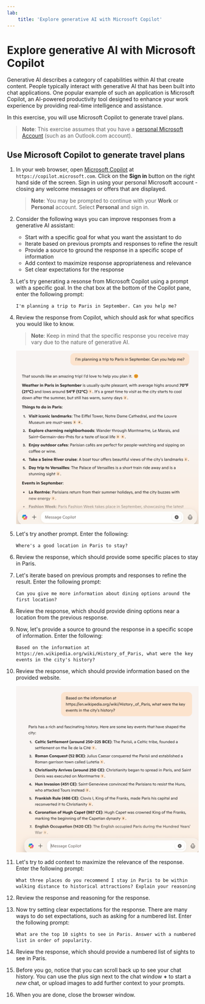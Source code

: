 ```yaml
---
lab:
    title: 'Explore generative AI with Microsoft Copilot'
---
```

# Explore generative AI with Microsoft Copilot

Generative AI describes a category of capabilities within AI that create content. People typically interact with generative AI that has been built into chat applications. One popular example of such an application is Microsoft Copilot, an AI-powered productivity tool designed to enhance your work experience by providing real-time intelligence and assistance. 

In this exercise, you will use Microsoft Copilot to generate travel plans.

> **Note**: This exercise assumes that you have a [personal Microsoft Account](https://signup.live.com) (such as an Outlook.com account).

## Use Microsoft Copilot to generate travel plans

1. In your web browser, open [Microsoft Copilot](https://copilot.microsoft.com) at `https://copilot.microsoft.com`. Click on the **Sign in** button on the right hand side of the screen. Sign in using your personal Microsoft account - closing any welcome messages or offers that are displayed.

    >**Note**: You may be prompted to continue with your **Work** or  **Personal** account. Select **Personal** and sign in. 

1. Consider the following ways you can improve responses from a generative AI assistant:
    - Start with a specific goal for what you want the assistant to do
    - Iterate based on previous prompts and responses to refine the result
    - Provide a source to ground the response in a specific scope of information
    - Add context to maximize response appropriateness and relevance
    - Set clear expectations for the response

1. Let's try generating a resonse from Microsoft Copilot using a prompt with a specific goal. In the chat box at the bottom of the Copilot pane, enter the following prompt:

    ```prompt
    I'm planning a trip to Paris in September. Can you help me?
    ```

1. Review the response from Copilot, which should ask for what specifics you would like to know. 

    >**Note**: Keep in mind that the specific response you receive may vary due to the nature of generative AI.

    ![A screenshot of a response generated from Microsoft Copilot.](./media/copilot-response-paris-in-september.png)
 
1. Let's try another prompt. Enter the following:

    ```prompt
    Where's a good location in Paris to stay? 
    ```

1. Review the response, which should provide some specific places to stay in Paris.

1. Let's iterate based on previous prompts and responses to refine the result. Enter the following prompt:
    
    ```prompt
    Can you give me more information about dining options around the first location?
    ``` 

1. Review the response, which should provide dining options near a location from the previous response. 

1. Now, let's provide a source to ground the response in a specific scope of information. Enter the following: 
    
    ```prompt
    Based on the information at https://en.wikipedia.org/wiki/History_of_Paris, what were the key events in the city's history?
    ```

1. Review the response, which should provide information based on the provided website. 

    ![A screenshot of a response generated from Microsoft Copilot using context from the provided Wikipedia page.](./media/copilot-response-in-context.png)

1. Let's try to add context to maximize the relevance of the response. Enter the following prompt: 

    ```prompt
    What three places do you recommend I stay in Paris to be within walking distance to historical attractions? Explain your reasoning
    ```

1. Review the response and reasoning for the response.  

1. Now try setting clear expectations for the response. There are many ways to do set expectations, such as asking for a numbered list. Enter the following prompt:
    
    ```prompt
    What are the top 10 sights to see in Paris. Answer with a numbered list in order of popularity.
    ```

1. Review the response, which should provide a numbered list of sights to see in Paris.

1. Before you go, notice that you can scroll back up to see your chat history. You can use the plus sign next to the chat window **+** to start a *new* chat, or upload images to add further context to your prompts.    

1. When you are done, close the browser window. 
